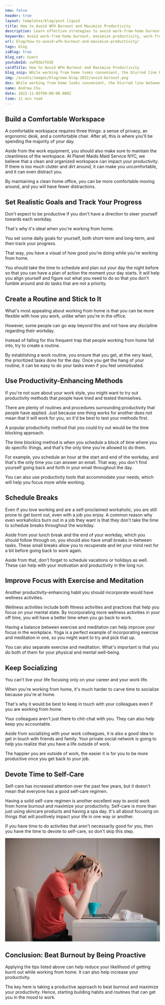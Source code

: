 ```yaml
---
new: false
header: true
layout: templates/blog/post.liquid
title: How to Avoid WFH Burnout and Maximize Productivity
description: Learn effective strategies to avoid work-from-home burnout and maximize productivity. Discover practical tips to establish work-life balance, set boundaries, and prioritize self-care for a healthier and more fulfilling remote work experience.
keywords: Avoid work-from-home burnout, maximize productivity, work-from-home tips, establish work-life balance, set boundaries, prioritize self-care, remote work strategies
url: blog/how-to-avoid-wfh-burnout-and-maximize-productivity/
tags: blog
isBlog: true
blog_cat: Guest
youtubeId: vwT8SAJfU3E
cardTitle: How to Avoid WFH Burnout and Maximize Productivity
blog_snip: While working from home looks convenient, the blurred line between home and employment can lead to burnout. Discover effective strategies to avoid work-from-home burnout and maximize productivity in this comprehensive guide.
img: /assets/images/blog/new-blog-2022/avoid-burnout.png
des: While working from home looks convenient, the blurred line between home and employment can lead to burnout. In fact, recent studies have shown that a significant number of remote employees are experiencing symptoms of burnout. In this blog post, we will explore practical strategies to avoid work-from-home burnout and maximize productivity.
name: Andrew Chu
date: 2022-11-05T00:00:00.000Z
time: 11 min read
---
```


## Build a Comfortable Workspace

A comfortable workspace requires three things: a sense of privacy, an ergonomic desk, and a
comfortable chair. After all, this is where you'll be spending the majority of your day.

Aside from the work equipment, you should also make sure to maintain the cleanliness of the
workspace. At Planet Maids Maid Service NYC, we believe that a clean and organized workspace can
impact your productivity. If there is too much clutter and dirt around, it can make you
uncomfortable, and it can even distract you.

By maintaining a clean home office, you can be more comfortable moving around, and you will have
fewer distractions.

## Set Realistic Goals and Track Your Progress

Don't expect to be productive if you don't have a direction to steer yourself towards each workday.

That's why it's ideal when you're working from home.

You set some daily goals for yourself, both short-term and long-term, and then track your progress.

That way, you have a visual of how good you're doing while you're working from home.

You should take the time to schedule and plan out your day the night before so that you can have a
plan of action the moment your day starts. It will help you align yourself and figure out what you
need to do so that you don't fumble around and do tasks that are not a priority.

## Create a Routine and Stick to It

What's most appealing about working from home is that you can be more flexible with how you work,
unlike when you're in the office.

However, some people can go way beyond this and not have any discipline regarding their workday.

Instead of falling for this frequent trap that people working from home fall into, try to create a
routine.

By establishing a work routine, you ensure that you get, at the very least, the prioritized tasks
done for the day. Once you get the hang of your routine, it can be easy to do your tasks even if you
feel unmotivated.

## Use Productivity-Enhancing Methods

If you're not sure about your work style, you might want to try out productivity methods that people
have tried and tested themselves.

There are plenty of routines and procedures surrounding productivity that people have applied. Just
because one thing works for another does not mean that it will work for you, so it'd be best to test
your methods first.

A popular productivity method that you could try out would be the time blocking approach.

The time blocking method is when you schedule a block of time where you do specific things, and
that's the only time you're allowed to do them.

For example, you schedule an hour at the start and end of the workday, and that's the only time you
can answer an email. That way, you don't find yourself going back and forth in your email throughout
the day.

You can also use productivity tools that accommodate your needs, which will help you focus more
while working.

## Schedule Breaks

Even if you love working and are a self-proclaimed workaholic, you are still prone to get burnt out,
even with a job you enjoy. A common reason why even workaholics burn out in a job they want is that
they don't take the time to schedule breaks throughout the workday.

Aside from your lunch break and the end of your workday, which you should follow through on, you
should also have small breaks in-between tasks. These small breaks allow you to recuperate and let
your mind rest for a bit before going back to work again.

Aside from that, don't forget to schedule vacations or holidays as well. These can help with your
motivation and productivity in the long run.

## Improve Focus with Exercise and Meditation

Another productivity-enhancing habit you should incorporate would have wellness activities.

Wellness activities include both fitness activities and practices that help you focus on your mental
state. By incorporating more wellness activities in your off time, you will have a better time when
you go back to work.

Having a balance between exercise and meditation can help improve your focus in the workplace. Yoga
is a perfect example of incorporating exercise and meditation in one, so you might want to try and
pick that up.

You can also separate exercise and meditation. What's important is that you do both of them for your
physical and mental well-being.

## Keep Socializing

You can't live your life focusing only on your career and your work life.

When you're working from home, it's much harder to carve time to socialize because you're at home.

That's why it would be best to keep in touch with your colleagues even if you are working from home.

Your colleagues aren't just there to chit-chat with you. They can also help keep you accountable.

Aside from socializing with your work colleagues, it is also a good idea to get in touch with
friends and family. Your private social network is going to help you realize that you have a life
outside of work.

The happier you are outside of work, the easier it is for you to be more productive once you get
back to your job.

## Devote Time to Self-Care

Self-care has increased attention over the past few years, but it doesn't mean that everyone has a
good self-care regimen.

Having a solid self-care regimen is another excellent way to avoid work from home burnout and
maximize your productivity. Self-care is more than just using skincare products and having a spa
day. It's all about focusing on things that will positively impact your life in one way or another.

If you have time to do activities that aren't necessarily good for you, then you have the time to
devote to self-care, so don't skip this step.

![Photo of a dyslexic user](/assets/images/blog/how-to-avoid-wfh-burnout-and-maximize-productivity/avoid-wfh-burnout-and-maximize-productivity.jpg)

## Conclusion: Beat Burnout by Being Proactive

Applying the tips listed above can help reduce your likelihood of getting burnt out while working
from home. It can also help increase your productivity.

The key here is taking a productive approach to beat burnout and maximize your productivity. Hence,
starting building habits and routines that can get you in the mood to work.
